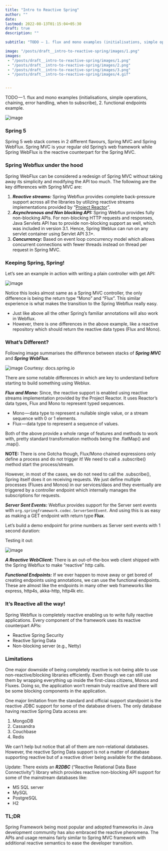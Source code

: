 ```yaml
---
title: "Intro to Reactive Spring"
author: ""
date:
lastmod: 2022-08-13T01:15:04+05:30
draft: true
description: ""

subtitle: "TODO — 1. flux and mono examples (initialisations, simple operations, chaining, error handling, when to subscribe), 2. functional endpoints…"

image: "/posts/draft__intro-to-reactive-spring/images/1.png"
images:
 - "/posts/draft__intro-to-reactive-spring/images/1.png"
 - "/posts/draft__intro-to-reactive-spring/images/2.png"
 - "/posts/draft__intro-to-reactive-spring/images/3.png"
 - "/posts/draft__intro-to-reactive-spring/images/4.gif"


---
```


TODO — 1. flux and mono examples (initialisations, simple operations, chaining, error handling, when to subscribe), 2. functional endpoints example.

![image](/posts/draft__intro-to-reactive-spring/images/1.png#layoutTextWidth)


### Spring 5

Spring 5 web stack comes in 2 different flavours, Spring MVC and Spring WebFlux. Spring MVC is your regular old Spring’s web framework while Spring WebFlux is the reactive counterpart for the Spring MVC.

### Spring Webflux under the hood

Spring WebFlux can be considered a redesign of Spring MVC without taking away its simplicity and modifying the API too much. The following are the key differences with Spring MVC are:

1.  **_Reactive streams:_** Spring Webflux provides complete back-pressure support across all the libraries by utilizing reactive streams implementations provided by “[Project Reactor](https://projectreactor.io/)”.
2.  **_Asynchronous and Non blocking API:_** Spring Webflux provides fully non-blocking APIs. For non-blocking HTTP requests and responses, Java Servlets API has to provide non-blocking support as well, which was included in version 3.1. Hence, Spring Weblux can run on any servlet container using Servlet API 3.1+.
3.  **_Concurrency:_** Based on event loop concurrency model which allows concurrent connections with fewer threads instead on thread per request in Spring MVC.

### Keeping Spring, Spring!

Let’s see an example in action with writing a plain controller with get API:

![image](/posts/draft__intro-to-reactive-spring/images/2.png#layoutTextWidth)


Notice this looks almost same as a Spring MVC controller, the only difference is being the return type “Mono” and “Flux”. This similar experience is what makes the transition to the Spring Webflux really easy.

*   Just like above all the other Spring’s familiar annotations will also work in Webflux.
*   However, there is one differences in the above example, like a reactive repository which should return the reactive data types (Flux and Mono).

### What’s Different?

Following image summarises the difference between stacks of **_Spring MVC_** and **_Spring WebFlux_**.

![image](/posts/draft__intro-to-reactive-spring/images/3.png#layoutTextWidth)
Courtesy: docs.spring.io



There are some notable differences in which are key to understand before starting to build something using Weblux.

**_Flux and Mono:_** Since, the reactive support is enabled using reactive streams implementation provided by the Project Reactor. It uses Reactor’s data types, Flux and Mono to represent typed sequences.

*   Mono — data type to represent a nullable single value, or a stream sequence with 0 or 1 elements.
*   Flux — data type to represent a sequence of values.

Both of the above provide a whole range of features and methods to work with, pretty standard transformation methods being the .flatMap() and .map().

**NOTE:** There is one Gotcha though, Flux/Mono chained expressions only define a process and do not trigger it! We need to call a .subscribe() method start the process/stream.

However, in most of the cases, we do not need to call the .subscribe(), Spring itself does it on receiving requests. We just define multiple processes (Fluxes and Monos) in our services/daos and they eventually are triggered by a controller endpoint which internally manages the subscriptions for requests.

**_Server Sent Events:_** Webflux provides support for the Server sent events with `org.springframework.codec.ServerSentEvent`. And using this is as easy as making a GET endpoint with return type **Flux<ServerSentEvent>**.

Let’s build a demo endpoint for prime numbers as Server sent events with 1 second duration:




Testing it out:

![image](/posts/draft__intro-to-reactive-spring/images/4.gif#layoutTextWidth)


**_A Reactive WebClient:_** There is an out-of-the-box web client shipped with the Spring Webflux to make “reactive” http calls.

**_Functional Endpoints:_** If we ever happen to move away or get bored of creating endpoints using annotations, we can use the functional endpoints. These are almost like the endpoints in many other web frameworks like express, http4s, akka-http, http4k etc.

### It’s Reactive all the way!

Spring Webflux is completely reactive enabling us to write fully reactive applications. Every component of the framework uses its reactive counterpart APIs:

*   Reactive Spring Security
*   Reactive Spring Data
*   Non-blocking server (e.g., Netty)

### Limitations

One major downside of being completely reactive is not-being able to use non-reactive/blocking libraries efficiently. Even though we can still use them by wrapping everything up inside the first-class citizens, Monos and Fluxes. Doing so, the application won’t remain truly reactive and there will be some blocking components in the application.

One major limitation from the standard and official support standpoint is the reactive JDBC support for some of the database drivers. The only database having reactive Spring Data access are:

1.  MongoDB
2.  Cassandra
3.  Couchbase
4.  Redis

We can’t help but notice that all of them are non-relational databases. However, the reactive Spring Data support is not a matter of database supporting reactive but of a reactive driver being available for the database.

Update: There exists an **_R2DBC_** (“Reactive Relational Data Base Connectivity”) library which provides reactive non-blocking API support for some of the mainstream databases like:

*   MS SQL server
*   MySQL
*   PostgreSQL
*   H2

### TL;DR

Spring Framework being most popular and adopted frameworks in Java development community has also embraced the reactive phenomena. The APIs and usage remains fairly similar to Spring MVC framework with additional reactive semantics to ease the developer transition.
